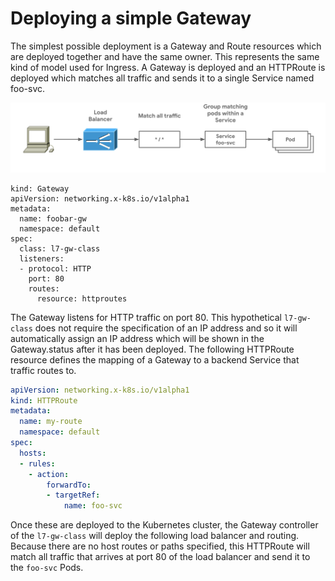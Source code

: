 # Deploying a simple Gateway

The simplest possible deployment is a Gateway and Route resources which are deployed together and have the same owner. This represents the same kind of model used for Ingress. A Gateway is deployed and an HTTPRoute is deployed which matches all traffic and sends it to a single Service named foo-svc. 

![Simple Gateway](single-service-gateway.png)

```
kind: Gateway
apiVersion: networking.x-k8s.io/v1alpha1
metadata:
  name: foobar-gw
  namespace: default
spec:
  class: l7-gw-class
  listeners:  
  - protocol: HTTP
    port: 80
    routes:
      resource: httproutes
```

The Gateway listens for HTTP traffic on port 80. This hypothetical `l7-gw-class` does not require the specification of an IP address and so it will automatically assign an IP address which will be shown in the Gateway.status after it has been deployed. The following HTTPRoute resource defines the mapping of a Gateway to a backend Service that traffic routes to.

```yaml
apiVersion: networking.x-k8s.io/v1alpha1
kind: HTTPRoute
metadata:
  name: my-route
  namespace: default
spec:
  hosts:
  - rules:
    - action:
        forwardTo:
        - targetRef:
            name: foo-svc
```

Once these are deployed to the Kubernetes cluster, the Gateway controller of the `l7-gw-class` will deploy the following load balancer and routing. Because there are no host routes or paths specified, this HTTPRoute will match all traffic that arrives at port 80 of the load balancer and send it to the `foo-svc` Pods.





